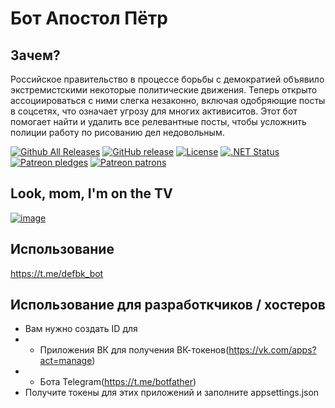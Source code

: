 # Бот Апостол Пётр

## Зачем?

Российское правительство в процессе борьбы с демократией объявило экстремистскими некоторые политические движения. Теперь открыто ассоциироваться с ними слегка незаконно, включая одобряющие посты в соцсетях, что означает угрозу для многих активиситов. Этот бот помогает найти и удалить все релевантные посты, чтобы усложнить полиции работу по рисованию дел недовольным.


[![Github All Releases](https://img.shields.io/github/downloads/kasthack-labs/kasthack.Whitewashing/total.svg)](https://github.com/kasthack-labs/kasthack.Whitewashing/releases/latest)
[![GitHub release](https://img.shields.io/github/release/kasthack-labs/kasthack.Whitewashing.svg)](https://github.com/kasthack-labs/kasthack.Whitewashing/releases/latest)
[![License](https://img.shields.io/github/license/kasthack-labs/kasthack.Whitewashing.svg)](LICENSE)
[![.NET Status](https://github.com/kasthack-labs/kasthack.Whitewashing/workflows/.NET/badge.svg)](https://github.com/kasthack-labs/kasthack.Whitewashing/actions?query=workflow%3A.NET)
[![Patreon pledges](https://img.shields.io/endpoint.svg?url=https%3A%2F%2Fshieldsio-patreon.vercel.app%2Fapi%3Fusername%3Dkasthack%26type%3Dpledges&style=flat)](https://patreon.com/kasthack)
[![Patreon patrons](https://img.shields.io/endpoint.svg?url=https%3A%2F%2Fshieldsio-patreon.vercel.app%2Fapi%3Fusername%3Dkasthack%26type%3Dpatrons&style=flat)](https://patreon.com/kasthack)

## Look, mom, I'm on the TV

[![image](https://user-images.githubusercontent.com/1292818/212538446-373e1b97-67de-4759-9864-ea735df4625f.png)](https://www.fontanka.ru/2021/04/27/69888722/)


## Использование

https://t.me/defbk_bot

## Использование для разработкчиков / хостеров

* Вам нужно создать ID для
* * Приложения ВК для получения ВК-токенов(https://vk.com/apps?act=manage)
* * Бота Telegram(https://t.me/botfather)
* Получите токены для этих приложений и заполните appsettings.json
